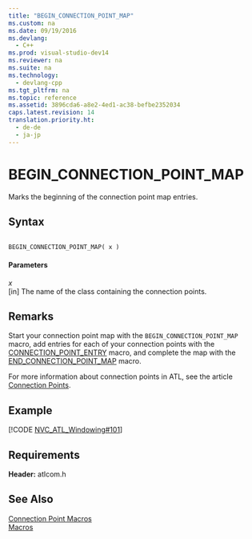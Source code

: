 ```yaml
---
title: "BEGIN_CONNECTION_POINT_MAP"
ms.custom: na
ms.date: 09/19/2016
ms.devlang: 
  - C++
ms.prod: visual-studio-dev14
ms.reviewer: na
ms.suite: na
ms.technology: 
  - devlang-cpp
ms.tgt_pltfrm: na
ms.topic: reference
ms.assetid: 3896cda6-a8e2-4ed1-ac38-befbe2352034
caps.latest.revision: 14
translation.priority.ht: 
  - de-de
  - ja-jp
---
```

# BEGIN_CONNECTION_POINT_MAP
Marks the beginning of the connection point map entries.  
  
## Syntax  
  
```  
  
BEGIN_CONNECTION_POINT_MAP( x )  
```  
  
#### Parameters  
 *x*  
 [in] The name of the class containing the connection points.  
  
## Remarks  
 Start your connection point map with the `BEGIN_CONNECTION_POINT_MAP` macro, add entries for each of your connection points with the [CONNECTION_POINT_ENTRY](../vs140/CONNECTION_POINT_ENTRY.md) macro, and complete the map with the [END_CONNECTION_POINT_MAP](../vs140/END_CONNECTION_POINT_MAP.md) macro.  
  
 For more information about connection points in ATL, see the article [Connection Points](../vs140/ATL-Connection-Points.md).  
  
## Example  
 [!CODE [NVC_ATL_Windowing#101](../CodeSnippet/VS_Snippets_Cpp/NVC_ATL_Windowing#101)]  
  
## Requirements  
 **Header:** atlcom.h  
  
## See Also  
 [Connection Point Macros](../vs140/Connection-Point-Macros.md)   
 [Macros](../vs140/ATL-Macros.md)